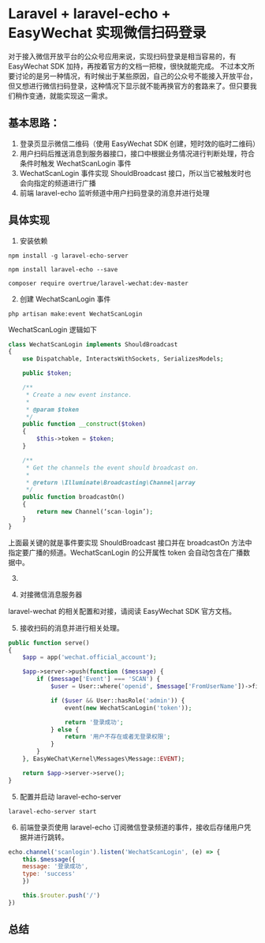 # Laravel + laravel-echo + EasyWechat 实现微信扫码登录

对于接入微信开放平台的公众号应用来说，实现扫码登录是相当容易的，有 EasyWechat SDK 加持，再按着官方的文档一把梭，很快就能完成。
不过本文所要讨论的是另一种情况，有时候出于某些原因，自己的公众号不能接入开放平台，但又想进行微信扫码登录，这种情况下显示就不能再换官方的套路来了。但只要我们稍作变通，就能实现这一需求。

## 基本思路：

1. 登录页显示微信二维码（使用 EasyWechat SDK 创建，短时效的临时二维码）
2. 用户扫码后推送消息到服务器接口，接口中根据业务情况进行判断处理，符合条件时触发 WechatScanLogin 事件
3. WechatScanLogin 事件实现 ShouldBroadcast 接口，所以当它被触发时也会向指定的频道进行广播
4. 前端 laravel-echo 监听频道中用户扫码登录的消息并进行处理

## 具体实现

1. 安装依赖

```shell
npm install -g laravel-echo-server

npm install laravel-echo --save

composer require overtrue/laravel-wechat:dev-master
```

2. 创建 WechatScanLogin 事件

```shell
php artisan make:event WechatScanLogin
```

WechatScanLogin 逻辑如下

```php
class WechatScanLogin implements ShouldBroadcast
{
    use Dispatchable, InteractsWithSockets, SerializesModels;

    public $token;

    /**
     * Create a new event instance.
     *
     * @param $token
     */
    public function __construct($token)
    {
        $this->token = $token;
    }

    /**
     * Get the channels the event should broadcast on.
     *
     * @return \Illuminate\Broadcasting\Channel|array
     */
    public function broadcastOn()
    {
        return new Channel(‘scan-login’);
    }
}
```

上面最关键的就是事件要实现 ShouldBroadcast 接口并在 broadcastOn 方法中指定要广播的频道。WechatScanLogin 的公开属性 token 会自动包含在广播数据中。

3. 

4. 对接微信消息服务器

laravel-wechat 的相关配置和对接，请阅读 EasyWechat SDK 官方文档。

5. 接收扫码的消息并进行相关处理。

```php
public function serve()
{
    $app = app('wechat.official_account');

    $app->server->push(function ($message) {
        if ($message['Event'] === 'SCAN') {
            $user = User::where('openid', $message['FromUserName'])->first();

            if ($user && User::hasRole('admin')) {
                event(new WechatScanLogin('token'));

                return '登录成功';
            } else {
                return '用户不存在或者无登录权限';
            }
        }
    }, EasyWeChat\Kernel\Messages\Message::EVENT);

    return $app->server->serve();
}
```

5. 配置并启动 laravel-echo-server

```shell
laravel-echo-server start
```

6. 前端登录页使用 laravel-echo 订阅微信登录频道的事件，接收后存储用户凭据并进行跳转。

```js
echo.channel('scanlogin').listen('WechatScanLogin', (e) => {
    this.$message({
    message: '登录成功',
    type: 'success'
    })

    this.$router.push('/')
})
```

## 总结


